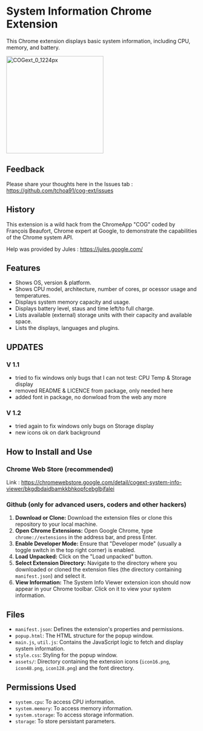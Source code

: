# System Information Chrome Extension

This Chrome extension displays basic system information, including CPU, memory, and battery.

<img width="256" height="256" alt="COGext_0_1224px" src="https://github.com/user-attachments/assets/940f61ef-cba6-4e5e-8e59-d40834224923" />

## Feedback

Please share your thoughts here in the Issues tab : https://github.com/tchoa91/cog-ext/issues

## History

This extension is a wild hack from the ChromeApp "COG" coded by François Beaufort, Chrome expert at Google, to demonstrate the capabilities of the Chrome system API.

Help was provided by Jules : https://jules.google.com/


## Features

- Shows OS, version & platform.
- Shows CPU model, architecture, number of cores, pr
ocessor usage and temperatures.
- Displays system memory capacity and usage.
- Displays battery level, staus and time left/to full charge.
- Lists available (external) storage units with their capacity and available space.
- Lists the displays, languages and plugins.

## UPDATES 

### V 1.1

- tried to fix windows only bugs that I can not test: CPU Temp & Storage display
- removed README & LICENCE from package, only needed here
- added font in package, no donwload from the web any more

### V 1.2

- tried again to fix windows only bugs on Storage display
- new icons ok on dark background

## How to Install and Use

### Chrome Web Store (recommended)

Link : https://chromewebstore.google.com/detail/cogext-system-info-viewer/bkgdbdaidbamkkbhkopfcebglbjfalei

### Github (only for advanced users, coders and other hackers)

1.  **Download or Clone:** Download the extension files or clone this repository to your local machine.
2.  **Open Chrome Extensions:** Open Google Chrome, type `chrome://extensions` in the address bar, and press Enter.
3.  **Enable Developer Mode:** Ensure that "Developer mode" (usually a toggle switch in the top right corner) is enabled.
4.  **Load Unpacked:** Click on the "Load unpacked" button.
5.  **Select Extension Directory:** Navigate to the directory where you downloaded or cloned the extension files (the directory containing `manifest.json`) and select it.
6.  **View Information:** The System Info Viewer extension icon should now appear in your Chrome toolbar. Click on it to view your system information.

## Files

-   `manifest.json`: Defines the extension's properties and permissions.
-   `popup.html`: The HTML structure for the popup window.
-   `main.js`, `util.js`: Contains the JavaScript logic to fetch and display system information.
-   `style.css`: Styling for the popup window.
-   `assets/`: Directory containing the extension icons (`icon16.png`, `icon48.png`, `icon128.png`) and the font directory.

## Permissions Used

-   `system.cpu`: To access CPU information.
-   `system.memory`: To access memory information.
-   `system.storage`: To access storage information.
-   `storage`: To store persistant parameters.
